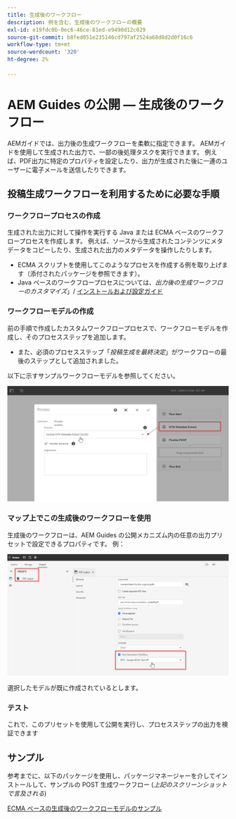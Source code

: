 ```yaml
---
title: 生成後のワークフロー
description: 例を含む、生成後のワークフローの概要
exl-id: e19fdc0b-0ec6-46ce-81ed-e9490d12c029
source-git-commit: b8fed051e235146cd797af2524a68d8d2d0f16c6
workflow-type: tm+mt
source-wordcount: '320'
ht-degree: 2%

---
```


# AEM Guides の公開 — 生成後のワークフロー

AEMガイドでは、出力後の生成ワークフローを柔軟に指定できます。 AEMガイドを使用して生成された出力で、一部の後処理タスクを実行できます。
例えば、PDF出力に特定のプロパティを設定したり、出力が生成された後に一連のユーザーに電子メールを送信したりできます。


## 投稿生成ワークフローを利用するために必要な手順

### ワークフロープロセスの作成

生成された出力に対して操作を実行する Java または ECMA ベースのワークフロープロセスを作成します。 例えば、ソースから生成されたコンテンツにメタデータをコピーしたり、生成された出力のメタデータを操作したりします。
- ECMA スクリプトを使用してこのようなプロセスを作成する例を取り上げます（添付されたパッケージを参照できます）。
- Java ベースのワークフロープロセスについては、*出力後の生成ワークフローのカスタマイズ*」/ [インストールおよび設定ガイド](https://experienceleague.adobe.com/docs/experience-manager-guides-learn/tutorials/install-guide/on-prem-ig/custom-workflow/customize-workflows.html?lang=en#id17A6GI004Y4)


### ワークフローモデルの作成

前の手順で作成したカスタムワークフロープロセスで、ワークフローモデルを作成し、そのプロセスステップを追加します。
- また、必須のプロセスステップ「*投稿生成を最終決定*」がワークフローの最後のステップとして追加されました。

以下に示すサンプルワークフローモデルを参照してください。

![生成後のワークフローモデル](../assets/workflows/pgwf-workflow-model.png)


### マップ上でこの生成後のワークフローを使用

生成後のワークフローは、AEM Guides の公開メカニズム内の任意の出力プリセットで設定できるプロパティです。 例：

![出力プリセットでの生成後のワークフロー](../assets/workflows/pgwf-preset-settings.png)


選択したモデルが既に作成されているとします。


### テスト

これで、このプリセットを使用して公開を実行し、プロセスステップの出力を検証できます


## サンプル

参考までに、以下のパッケージを使用し、パッケージマネージャーを介してインストールして、サンプルの POST 生成ワークフロー (*上記のスクリーンショットで言及される*)

[ECMA ベースの生成後のワークフローモデルのサンプル](../assets/workflows/sample-pgwf-ecma-test-wfmetadata.zip)
